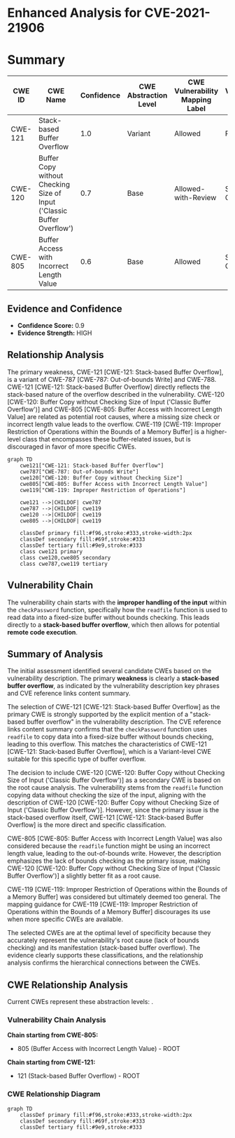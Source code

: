 # Enhanced Analysis for CVE-2021-21906

# Summary
| CWE ID | CWE Name | Confidence | CWE Abstraction Level | CWE Vulnerability Mapping Label | CWE-Vulnerability Mapping Notes |
|---|---|---|---|---|---|
| CWE-121 | Stack-based Buffer Overflow | 1.0 | Variant | Allowed | Primary CWE |
| CWE-120 | Buffer Copy without Checking Size of Input ('Classic Buffer Overflow') | 0.7 | Base | Allowed-with-Review | Secondary Candidate |
| CWE-805 | Buffer Access with Incorrect Length Value | 0.6 | Base | Allowed | Secondary Candidate |

## Evidence and Confidence

*   **Confidence Score:** 0.9
*   **Evidence Strength:** HIGH

## Relationship Analysis
The primary weakness, CWE-121 [CWE-121: Stack-based Buffer Overflow], is a variant of CWE-787 [CWE-787: Out-of-bounds Write] and CWE-788. CWE-121 [CWE-121: Stack-based Buffer Overflow] directly reflects the stack-based nature of the overflow described in the vulnerability. CWE-120 [CWE-120: Buffer Copy without Checking Size of Input ('Classic Buffer Overflow')] and CWE-805 [CWE-805: Buffer Access with Incorrect Length Value] are related as potential root causes, where a missing size check or incorrect length value leads to the overflow. CWE-119 [CWE-119: Improper Restriction of Operations within the Bounds of a Memory Buffer] is a higher-level class that encompasses these buffer-related issues, but is discouraged in favor of more specific CWEs.

```mermaid
graph TD
    cwe121["CWE-121: Stack-based Buffer Overflow"]
    cwe787["CWE-787: Out-of-bounds Write"]
    cwe120["CWE-120: Buffer Copy without Checking Size"]
    cwe805["CWE-805: Buffer Access with Incorrect Length Value"]
    cwe119["CWE-119: Improper Restriction of Operations"]
    
    cwe121 -->|CHILDOF| cwe787
    cwe787 -->|CHILDOF| cwe119
    cwe120 -->|CHILDOF| cwe119
    cwe805 -->|CHILDOF| cwe119
    
    classDef primary fill:#f96,stroke:#333,stroke-width:2px
    classDef secondary fill:#69f,stroke:#333
    classDef tertiary fill:#9e9,stroke:#333
    class cwe121 primary
    class cwe120,cwe805 secondary
    class cwe787,cwe119 tertiary
```

## Vulnerability Chain
The vulnerability chain starts with the **improper handling of the input** within the `checkPassword` function, specifically how the `readfile` function is used to read data into a fixed-size buffer without bounds checking. This leads directly to a **stack-based buffer overflow**, which then allows for potential **remote code execution**.

## Summary of Analysis
The initial assessment identified several candidate CWEs based on the vulnerability description. The primary **weakness** is clearly a **stack-based buffer overflow**, as indicated by the vulnerability description key phrases and CVE reference links content summary.

The selection of CWE-121 [CWE-121: Stack-based Buffer Overflow] as the primary CWE is strongly supported by the explicit mention of a "stack-based buffer overflow" in the vulnerability description. The CVE reference links content summary confirms that the `checkPassword` function uses `readfile` to copy data into a fixed-size buffer without bounds checking, leading to this overflow. This matches the characteristics of CWE-121 [CWE-121: Stack-based Buffer Overflow], which is a Variant-level CWE suitable for this specific type of buffer overflow.

The decision to include CWE-120 [CWE-120: Buffer Copy without Checking Size of Input ('Classic Buffer Overflow')] as a secondary CWE is based on the root cause analysis. The vulnerability stems from the `readfile` function copying data without checking the size of the input, aligning with the description of CWE-120 [CWE-120: Buffer Copy without Checking Size of Input ('Classic Buffer Overflow')]. However, since the primary issue is the stack-based overflow itself, CWE-121 [CWE-121: Stack-based Buffer Overflow] is the more direct and specific classification.

CWE-805 [CWE-805: Buffer Access with Incorrect Length Value] was also considered because the `readfile` function might be using an incorrect length value, leading to the out-of-bounds write. However, the description emphasizes the lack of bounds checking as the primary issue, making CWE-120 [CWE-120: Buffer Copy without Checking Size of Input ('Classic Buffer Overflow')] a slightly better fit as a root cause.

CWE-119 [CWE-119: Improper Restriction of Operations within the Bounds of a Memory Buffer] was considered but ultimately deemed too general. The mapping guidance for CWE-119 [CWE-119: Improper Restriction of Operations within the Bounds of a Memory Buffer] discourages its use when more specific CWEs are available.

The selected CWEs are at the optimal level of specificity because they accurately represent the vulnerability's root cause (lack of bounds checking) and its manifestation (stack-based buffer overflow). The evidence clearly supports these classifications, and the relationship analysis confirms the hierarchical connections between the CWEs.


## CWE Relationship Analysis

Current CWEs represent these abstraction levels: .


### Vulnerability Chain Analysis

**Chain starting from CWE-805:**
- 805 (Buffer Access with Incorrect Length Value) - ROOT


**Chain starting from CWE-121:**
- 121 (Stack-based Buffer Overflow) - ROOT



### CWE Relationship Diagram

```mermaid
graph TD
    classDef primary fill:#f96,stroke:#333,stroke-width:2px
    classDef secondary fill:#69f,stroke:#333
    classDef tertiary fill:#9e9,stroke:#333
```